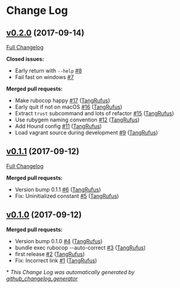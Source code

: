 # Change Log

## [v0.2.0](https://github.com/TypistTech/vagrant-trellis-cert/tree/v0.2.0) (2017-09-14)
[Full Changelog](https://github.com/TypistTech/vagrant-trellis-cert/compare/v0.1.1...v0.2.0)

**Closed issues:**

- Early return with `--help` [\#8](https://github.com/TypistTech/vagrant-trellis-cert/issues/8)
- Fail fast on windows [\#7](https://github.com/TypistTech/vagrant-trellis-cert/issues/7)

**Merged pull requests:**

- Make rubocop happy [\#17](https://github.com/TypistTech/vagrant-trellis-cert/pull/17) ([TangRufus](https://github.com/TangRufus))
- Early quit if not on macOS [\#16](https://github.com/TypistTech/vagrant-trellis-cert/pull/16) ([TangRufus](https://github.com/TangRufus))
- Extract `trust` subcommand and lots of refactor [\#15](https://github.com/TypistTech/vagrant-trellis-cert/pull/15) ([TangRufus](https://github.com/TangRufus))
- Use rubygem naming convention [\#12](https://github.com/TypistTech/vagrant-trellis-cert/pull/12) ([TangRufus](https://github.com/TangRufus))
- Add Hound config [\#11](https://github.com/TypistTech/vagrant-trellis-cert/pull/11) ([TangRufus](https://github.com/TangRufus))
- Load vagrant source during development [\#9](https://github.com/TypistTech/vagrant-trellis-cert/pull/9) ([TangRufus](https://github.com/TangRufus))

## [v0.1.1](https://github.com/TypistTech/vagrant-trellis-cert/tree/v0.1.1) (2017-09-12)
[Full Changelog](https://github.com/TypistTech/vagrant-trellis-cert/compare/v0.1.0...v0.1.1)

**Merged pull requests:**

- Version bump 0.1.1 [\#6](https://github.com/TypistTech/vagrant-trellis-cert/pull/6) ([TangRufus](https://github.com/TangRufus))
- Fix: Uninitialized constant [\#5](https://github.com/TypistTech/vagrant-trellis-cert/pull/5) ([TangRufus](https://github.com/TangRufus))

## [v0.1.0](https://github.com/TypistTech/vagrant-trellis-cert/tree/v0.1.0) (2017-09-12)
**Merged pull requests:**

- Version bump 0.1.0 [\#4](https://github.com/TypistTech/vagrant-trellis-cert/pull/4) ([TangRufus](https://github.com/TangRufus))
- bundle exec rubocop --auto-correct [\#3](https://github.com/TypistTech/vagrant-trellis-cert/pull/3) ([TangRufus](https://github.com/TangRufus))
- first release [\#2](https://github.com/TypistTech/vagrant-trellis-cert/pull/2) ([TangRufus](https://github.com/TangRufus))
- Fix: Incorrect link [\#1](https://github.com/TypistTech/vagrant-trellis-cert/pull/1) ([TangRufus](https://github.com/TangRufus))



\* *This Change Log was automatically generated by [github_changelog_generator](https://github.com/skywinder/Github-Changelog-Generator)*